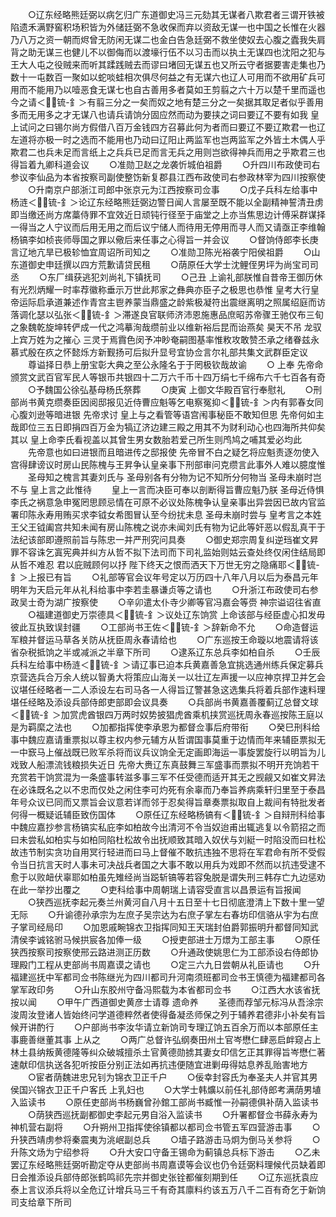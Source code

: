 <!-- { "loadSidebar": true } -->
　　○辽东经略熊廷弼以病乞归广东道御史冯三元劾其无谋者八欺君者三谓开铁被陷遗禾满野窖积场积皆为外储廷弼不急收保而弃以资敌无谋一也中国之长惟在火器乃八万之资一朝而烬曾无防闲无谋二也金白告急廷弼不救坐使奴去心腹之蠹我失肩背之助无谋三也健儿不以御侮而以渡壕行伍不以习击而以执土无谋四也沈阳之犯与王大人屯之役贼来而听其蹂践贼去而谬曰堵回无谋五也又所云守者据要害走集也乃数十一屯数百一聚如以蛇啖蛙相次俱尽何益之有无谋六也辽人可用而不欲用矿兵可用而不能用乃以噎恶食无谋七也自古善用多者莫如王剪翦之六十万以楚千里而遥也今之请＜锍-釒＞有翦三分之一矣而奴之地有楚三分之一矣据其取足者似乎善用多而无用多之才无谋八也请兵请饷分固应然而动为要挟之词曰要辽不要有如我  皇上试问之曰锡尔尚方假借八百万金钱四方召募此何为者而曰要辽不要辽欺君一也辽左道将亦极一时之选而不能用也乃动曰辽阳止两监军也岂两监军之外皆土木偶人乎欺君二也兵未足而言纸上之兵兵已足而言无兵之用则岂欲得神兵而用之乎欺君三也得旨着九卿科道会议
　　○准勋卫赵之龙袭忻城伯祖爵
　　○升四川布政使司右参议李仙品为本省按察司副使整饬新复郡县江西布政使司右参政林宰为四川按察使
　　○升南京户部浙江司郎中张京元为江西按察司佥事
　　○戊子兵科左给事中杨涟＜锍-釒＞论辽东经略熊廷弼边警日闻人言屡至既不能以全副精神誓清丑虏即当缴还尚方席藁侍罪不宜效近日顽钝行径至于庙堂之上亦当焦思边计傅采群谋择一得当之人宁议而后用无用之而后议宁储人而待用无停用而寻人而又请亟正李维翰杨镐李如桢丧师辱国之罪以儆后来任事之心得旨一并会议
　　○督饷侍郎李长庚言辽地亢旱已极轸恤宜周诏所司知之
　　○准勋卫陈光裕袭宁阳侯祖爵
　　○山东道御史申廷撰以四方荒歉请贷民租
　　○荫原任大学士沈鲤侄男坪为尚宝司司丞
　　○东厂缉获逃犯刘尚礼下镇抚司
　　○己丑  上谕礼部朕惟自昔帝王御历休有光烈炳耀一时率荐徽称垂示万世此邦家之彝典亦臣子之极思也恭惟  皇考大行皇帝运际启承道兼述作青宫主鬯养蒙当鼎盛之龄紫极凝符出震继离明之照属绍庭而访落调化瑟以弘张＜锍-釒＞滞遂良官联师济沛恩施惠品庶昭苏帝骤王驰仅布三旬之象魏乾旋坤转俨成一代之鸿摹洵哉缵前业以维新裕后昆而诒燕矣  昊天不吊  龙驭上宾万姓为之摧心  三灵于焉霣色闵予冲眇奄嗣图基率惟敉攻敢赞丕承之绪眷兹永慕式殷在疚之怀懿烁方新觐扬可后拟升显号宜协佥言尔礼部共集文武群臣定议
　　尊谥择日恭上册宝彰大典之至公永隆名于于罔极钦哉故谕
　　○  上奉  先帝命颁赏文武百官军民人等银币共银四十二万六千币十四万绢七千绵布六千七百各有奇
　　○予魏国公徐弘基母杨氏祭葬
　　○庚寅  上御文华殿百官行奉慰礼
　　○刑部尚书黄克缵奏臣因阅邸报见近侍曹应魁等乞电察冤抑＜锍-釒＞内有郭春女同心腹刘逊等暗进银  先帝求讨  皇上与之看管等语宫闱事秘臣不敢知但思  先帝何如主哉即位三五日即捐四百万金为犒辽济边建三殿之用其不为财利动心也四海所共仰矣其以  皇上命李氏看视盖以其曾生男女数胎若爱己所生则鸤鸠之哺其爱必均此
　　先帝意也如曰进银而且暗进传之邸报使  先帝冒不白之疑乞将应魁责逐勿使入宫得肆谤议时房山民陈槐与王昇争认皇亲事下刑部审问克缵言此事外人难以臆度惟
　　圣母知之槐言其妻刘氏与  圣母别各有分物为记不知所分何物当  圣母未崩时岂不与  皇上言之此惟待
　　皇上一言而决臣可奉以剖断得旨曹应魁乃朕  圣母近侍惧李氏之祸意急申冤罔思顾忌情在可原不必议处陈槐争认皇亲事出异尝因已故内官监署印陈永寿用贿买求李钺女希图冒认至今纷扰未息  圣母未崩时尝与  皇考言之本姓王父王钺阖宫共知未闻有房山陈槐之说亦未闻刘氏有物为记此等奸恶以假乱真干于法纪该部即遵照前旨与陈忠一并严刑究问具奏
　　○御史郑宗周复纠逆珰崔文昇罪不容诛乞寘宪典并纠方从哲不拟下法司而下司礼监始则姑云查处终仅闲住结局即从哲不难忍  君以庇贼顾何以抒  陛下终天之恨而洒天下万世无穷之隐痛耶＜锍-釒＞上报已有旨
　　○礼部等官会议年号定以万历四十八年八月以后为泰昌元年明年为天启元年从礼科给事中李若圭暴谦贞等之请也
　　○升浙江布政使司右参政吴士奇为湖广按察使
　　○辛卯遣太仆寺少卿等官冯嘉会等赍  神宗谥诏往省直
　　○福建道御史万崇德具＜锍-釒＞议处辽东饷赏  上命该部与经臣虚心扣发毋彼此互执致误封疆
　　○工部尚书王佐＜锍-釒＞辞新命不允
　　○命造督运军粮并督运马草各关防从抚臣周永春请给也
　　○广东巡按王命璇以地震请将该省杂税抵饷之半或减派之半章下所司
　　○逮系辽东总兵李如柏自杀
　　○壬辰兵科左给事中杨涟＜锍-釒＞请辽事已迫本兵黄嘉善急宜挑选通州练兵保定募兵京营选兵合万余人统以智勇大将策应山海关一以壮辽左声援一以应神京捍卫并乞会议堪任经略者一二人添设左右司马各一人得旨辽警甚急这选集兵将着兵部作速料理堪任经略及添设兵部侍郎吏部即会议具奏
　　○兵部尚书黄嘉善覆蓟辽总督文球＜锍-釒＞加赏虎酋银四万两时奴势披猖虎酋乘机挟赏巡抚周永春巡按陈王庭以是为羁縻之法也
　　○加都指挥使李承恩为都督佥事后府带衔
　　○癸巳刑科给事中魏应嘉请重票拟以尊主权内参元辅方从哲谓国事莫重于边情而年来辅臣票拟无一中窾马上催战既已败军杀将而议兵议饷全无定画即海运一事旋罢旋行以明旨为儿戏致人船漂流钱粮损失近日  先帝大赉辽东真鼓舞三军盛事而票拟不明开充饷若干充赏若干饷赏混为一条盛事转滋多事三军不任受德而适开其无之觊觎又如崔文昇法在必诛既名之以不忠而仅处之闲住李可灼死有余辜而乃奉旨养病乘轩归里至于泰昌年号众议已同而又票旨会议意若详而邻于忍矣得旨章奏票拟取自上裁间有特批发者何得一概疑诋辅臣致伤国体
　　○原任辽东经略杨镐有＜锍-釒＞自辩刑科给事中魏应嘉抄参言杨镐实私庇李如柏故今出清河不令当奴迨甫出辄逃复以令箭招之而曰未尝私如柏实与如柏同陷杜松故令出抚顺致其暗入奴伏与刘綎一时陷没而曰杜松故违节制实贪功自用冥行轻进而曰马上督催不敢抗违独不思将在军君命有所不受假令当日抗言天时人事未可决战兵者国之大事不敢以用兵为戏即不然而以抗违受逮不愈于以败衄伏辜耶如柏虽先雉经尚当跽斩镐等若容兔脱是谓失刑三韩存亡九边惩劝在此一举抄出覆之
　　○吏科给事中周朝瑞上请容受直言以昌景运有旨报闻
　　○狭西巡抚李起元奏兰州黄河自八月十五日至十七日彻底澄清上下数十里一望无际
　　○升谕德孙承宗为左庶子吴宗达为右庶子掌左右春坊印信骆从宇为右庶子掌司经局印
　　○加恩戚畹锦衣卫指挥同知王天瑞封伯爵郭振明升都督同知武清侯李诚铭驸马候拱宸各加俸一级
　　○授吏部进士万燝为工部主事
　　○原任狭西按察司按察使邢云路进测正历数
　　○升通政使姚思仁为工部添设右侍郎协理殿门工程从吏部尚书周嘉谟之请也
　　○定三六九日尝朝从礼臣请也
　　○升福建巡抚中军都司佥书陈继光为四川都司升河南须班都司佥书王慎德为福建都司各掌军政印务
　　○升山东胶州守备冯熙载为本省都司佥书
　　○江西大水该省抚按以闻
　　○甲午广西道御史黄彦士请尊  遗命养
　　圣德而荐邹元标冯从吾涂宗浚周汝登诸人皆始终问学道德粹然者使得备凝丞师保之列于辅养君德非小补矣有旨候开讲酌行
　　○户部尚书李汝华请立新饷司专理辽饷五百余万而以本部原任主事鹿善继董其事  上从之
　　○两广总督许弘纲奏田州土官岑懋仁肆恶启衅窥占上林土县纳叛黄德隆等纠众破城擅杀土官黄德勋掳其妻女印信乞正其罪得旨岑懋仁著速献印信执送各犯听按臣分别正法如再抗违便随宜进剿毋得姑息养乱贻害地方
　　○宦者荫魏进忠兄钊为锦衣卫正千户
　　○佞幸封容氏为奉圣夫人并官其男侯国兴锦衣卫正千户客氏  上乳妇也
　　○大学士韩爌以前任礼部侍郎考满荫男埴入监读书
　　○原任吏部尚书杨巍曾孙錧工部尚书臧惟一孙嗣德俱补荫入监读书
　　○荫狭西巡抚副都御史李起元男自浴入监读书
　　○升署都督佥书薛永寿为神机营右副将
　　○升朔州卫指挥使徐镇都以都司佥书管五军四营游击事
　　○升狭西靖虏参将秦震夷为洮岷副总兵
　　○墙子路游击马炯为倒马关参将
　　○升陈文炀为宁绍参将
　　○升大安口守备王锡命为蓟镇总兵标下游击
　　○乙未罢辽东经略熊廷弼听勘定夺从吏部尚书周嘉谟等会议也仍令廷弼料理候代员缺着即日会推添设兵部侍郎张鹤鸣祁先宗并御史张铨都催刻期到任
　　○辽东巡抚袁应泰上言议添兵将以全危辽计增兵马三千有奇其廪料约该五万八千二百有奇乞于新饷司支给章下所司
